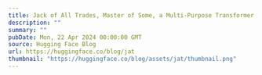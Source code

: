 ```yaml
---
title: Jack of All Trades, Master of Some, a Multi-Purpose Transformer Agent
description: ""
summary: ""
pubDate: Mon, 22 Apr 2024 00:00:00 GMT
source: Hugging Face Blog
url: https://huggingface.co/blog/jat
thumbnail: "https://huggingface.co/blog/assets/jat/thumbnail.png"
---
```


